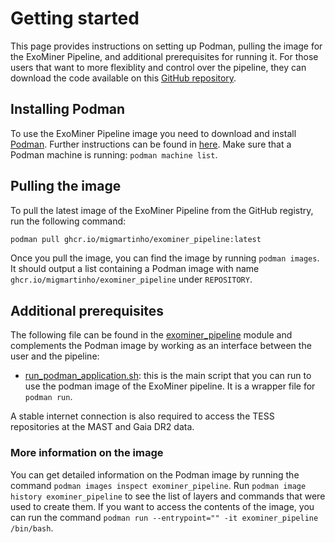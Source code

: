 # Getting started

This page provides instructions on setting up Podman, pulling the image for the ExoMiner Pipeline, and additional 
prerequisites for running it. For those users that want to more flexiblity and control over the pipeline, they can download the code available on this [GitHub repository](https://github.com/nasa/Exominer/tree/main).

## Installing Podman

To use the ExoMiner Pipeline image you need to download and install [Podman](https://podman.io). Further instructions can be found in 
[here](https://podman.io/docs/installation). Make sure that a Podman machine is running: ```podman machine list```.

## Pulling the image

To pull the latest image of the ExoMiner Pipeline from the GitHub registry, run the following command:

```bash
podman pull ghcr.io/migmartinho/exominer_pipeline:latest
```

Once you pull the image, you can find the image by running ```podman images```. It should output a list containing a 
Podman image with name `ghcr.io/migmartinho/exominer_pipeline` under `REPOSITORY`.

## Additional prerequisites

The following file can be found in the [exominer_pipeline](/exominer_pipeline/) module and complements the Podman image by working as 
an interface between the user and the pipeline:

- [run_podman_application.sh](/exominer_pipeline/run_podman_application.sh): this is the main script that you can run to use the podman image of the ExoMiner 
pipeline. It is a wrapper file for `podman run`.

A stable internet connection is also required to access the TESS repositories at the MAST and Gaia DR2 data.

### More information on the image

You can get detailed information on the Podman image by running the command 
```podman images inspect exominer_pipeline```. Run ```podman image history exominer_pipeline``` to see the list of layers and commands that were used to create them. If you want to access the contents of the image, you can run the command ```podman run --entrypoint="" -it exominer_pipeline /bin/bash```.